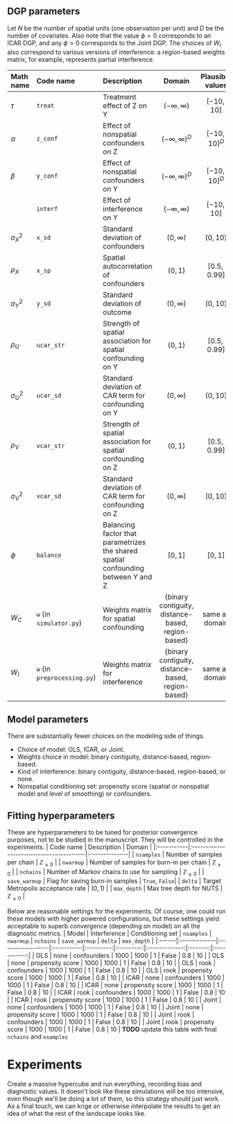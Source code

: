 ## DGP parameters

Let $N$ be the number of spatial units (one observation per unit) and $D$ be the number of covariates.
Also note that the value $\phi = 0$ corresponds to an ICAR DGP, and any $\phi > 0$ corresponds to the Joint DGP.
The choices of $W_I$ also correspond to various versions of interference: a region-based weights matrix, for example, represents partial interference.

| Math name | Code name | Description | Domain | Plausible values | Testing set |
|:----------|:----------|:------------|:------:|:----------------:|:-----------:|
| $\tau$    | `treat`   | Treatment effect of Z on Y | $(-\infty, \infty)$ | $[-10, 10]$ | $[-2, 2]$ |
| $\alpha$  | `z_conf`  | Effect of nonspatial confounders on Z | $(-\infty, \infty)^D$ | $[-10, 10]^D$ | $[-2, 2]^D$ |
| $\beta$   | `y_conf`  | Effect of nonspatial confounders on Y | $(-\infty, \infty)^D$ | $[-10, 10]^D$ | $[-2, 2]^D$ |
|           | `interf`  | Effect of interference on Y | $(-\infty, \infty)$ | $[-10, 10]$ | $[-2, 2]$ |
|$\sigma^2_X$|`x_sd`| Standard deviation of confounders | $(0, \infty)$ | $(0, 10)$ | $(0, 1]$ |
| $\rho_X$ | `x_sp` | Spatial autocorrelation of confounders | $(0, 1)$ | $[0.5, 0.99]$| $[0.5, 0.99]$ |
|$\sigma^2_Y$|`y_sd`| Standard deviation of outcome | $(0, \infty)$ | $(0, 10)$ | $(0, 1]$ |
| $\rho_U$ | `ucar_str` | Strength of spatial association for spatial confounding on Y | $(0, 1)$ | $[0.5, 0.99]$| $[0.5, 0.99]$ |
|$\sigma^2_U$|`ucar_sd`| Standard deviation of CAR term for confounding on Y | $(0, \infty)$ | $(0, 10)$ | $(0, 1]$ |
| $\rho_V$ | `vcar_str` | Strength of spatial association for spatial confounding on Z | $(0, 1)$ | $[0.5, 0.99]$| $[0.5, 0.99]$ |
|$\sigma^2_V$|`vcar_sd`| Standard deviation of CAR term for confounding on Z | $(0, \infty)$ | $(0, 10)$ | $(0, 1]$ |
|$\phi$| `balance` | Balancing factor that parametrizes the shared spatial confounding between Y and Z | $[0, 1]$ | $[0, 1]$ | $[0, 1]$ |
| $W_C$ | `w` (in `simulator.py`) | Weights matrix for spatial confounding | {binary contiguity, distance-based, region-based}| same as domain | same as domain |
| $W_I$ | `w` (in `preprocessing.py`)| Weights matrix for interference | {binary contiguity, distance-based, region-based} | same as domain | same as domain |


## Model parameters
There are substantially fewer choices on the modeling side of things.
- Choice of model: OLS, ICAR, or Joint.
- Weights choice in model: binary contiguity, distance-based, region-based.
- Kind of interference: binary contiguity, distance-based, region-based, or none.
- Nonspatial conditioning set: propensity score (spatial or nonspatial model and level of smoothing) or confounders.

## Fitting hyperparameters
These are hyperparameters to be tuned for posterior convergence purposes, not to be studied in the manuscript.
They will be controlled in the experiments.
| Code name  | Description                             | Domain        |
|:-----------|:----------------------------------------|:--------------|
| `nsamples` | Number of samples per chain             | $\mathbb{Z}_{\geq 0}$ |
| `nwarmup`  | Number of samples for burn-in per chain | $\mathbb{Z}_{\geq 0}$ |
| `nchains`  | Number of Markov chains to use for sampling | $\mathbb{Z}_{\geq 0}$ |
| `save_warmup` | Flag for saving burn-in samples      | `True`, `False`|
| `delta` | Target Metropolis acceptance rate | $(0, 1)$ |
| `max_depth` | Max tree depth for NUTS | $\mathbb{Z}_{\geq 0}$ |

Below are reasonable settings for the experiments.
Of course, one could run these models with higher powered configurations, but these settings yield acceptable to superb convergence (depending on model) on all the diagnostic metrics.
| Model | Interference | Conditioning set | `nsamples` | `nwarmup` | `nchains` | `save_warmup` | `delta` | `max_depth` |
|:------|:-------------|:-----------------|:----------:|:---------:|:---------:|:-------------:|:-------:|:-----------:|
| OLS   | none         | confounders      | 1000       | 1000      | 1         | False         | 0.8     | 10          |
| OLS   | none         | propensity score | 1000       | 1000      | 1         | False         | 0.8     | 10          |
| OLS   | rook         | confounders      | 1000       | 1000      | 1         | False         | 0.8     | 10          |
| OLS   | rook         | propensity score | 1000       | 1000      | 1         | False         | 0.8     | 10          |
| ICAR  | none         | confounders      | 1000       | 1000      | 1         | False         | 0.8     | 10          |
| ICAR  | none         | propensity score | 1000       | 1000      | 1         | False         | 0.8     | 10          |
| ICAR  | rook         | confounders      | 1000       | 1000      | 1         | False         | 0.8     | 10          |
| ICAR  | rook         | propensity score | 1000       | 1000      | 1         | False         | 0.8     | 10          |
| Joint | none         | confounders      | 1000       | 1000      | 1         | False         | 0.8     | 10          |
| Joint | none         | propensity score | 1000       | 1000      | 1         | False         | 0.8     | 10          |
| Joint | rook         | confounders      | 1000       | 1000      | 1         | False         | 0.8     | 10          |
| Joint | rook         | propensity score | 1000       | 1000      | 1         | False         | 0.8     | 10          |
**TODO** update this table with final `nchains` and `nsamples`

# Experiments
Create a massive hypercube and run everything, recording bias and diagnostic values.
It doesn't look like these simulations will be too intensive, even though we'll be doing a lot of them, so this strategy should just work.
As a final touch, we can krige or otherwise interpolate the results to get an idea of what the rest of the landscape looks like.
